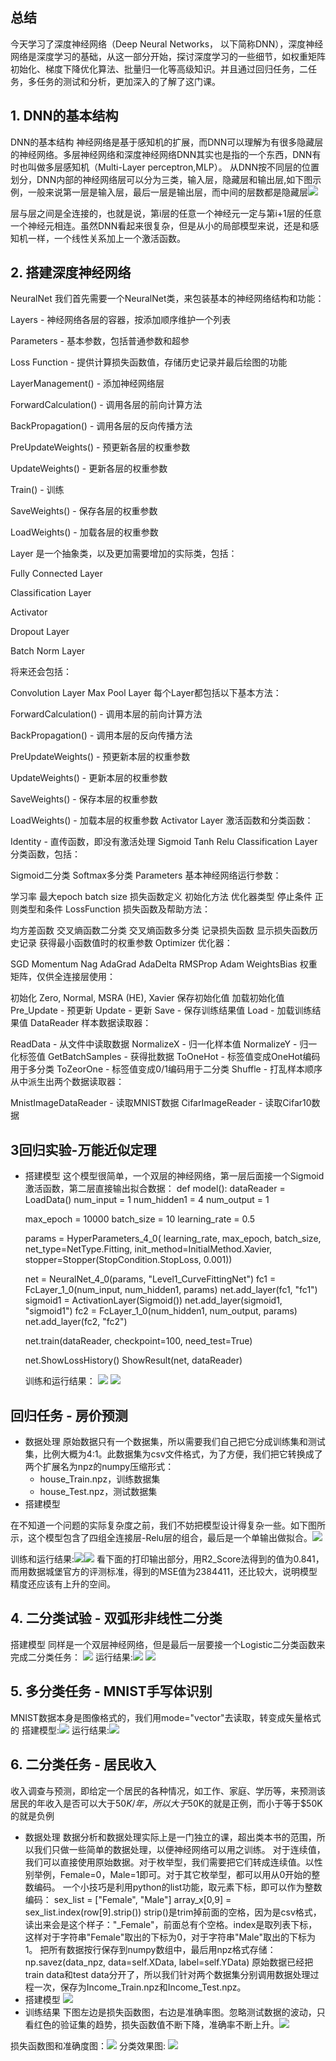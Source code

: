 ## 总结
今天学习了深度神经网络（Deep Neural Networks， 以下简称DNN），深度神经网络是深度学习的基础，从这一部分开始，探讨深度学习的一些细节，如权重矩阵初始化、梯度下降优化算法、批量归一化等高级知识。并且通过回归任务，二任务，多任务的测试和分析，更加深入的了解了这门课。

## 1. DNN的基本结构
 DNN的基本结构
神经网络是基于感知机的扩展，而DNN可以理解为有很多隐藏层的神经网络。多层神经网络和深度神经网络DNN其实也是指的一个东西，DNN有时也叫做多层感知机（Multi-Layer perceptron,MLP）。
从DNN按不同层的位置划分，DNN内部的神经网络层可以分为三类，输入层，隐藏层和输出层,如下图示例，一般来说第一层是输入层，最后一层是输出层，而中间的层数都是隐藏层![](image/s.png)

层与层之间是全连接的，也就是说，第i层的任意一个神经元一定与第i+1层的任意一个神经元相连。虽然DNN看起来很复杂，但是从小的局部模型来说，还是和感知机一样，一个线性关系加上一个激活函数。

## 2. 搭建深度神经网络

NeuralNet
我们首先需要一个NeuralNet类，来包装基本的神经网络结构和功能：

Layers - 神经网络各层的容器，按添加顺序维护一个列表

Parameters - 基本参数，包括普通参数和超参

Loss Function - 提供计算损失函数值，存储历史记录并最后绘图的功能

LayerManagement() - 添加神经网络层

ForwardCalculation() - 调用各层的前向计算方法

BackPropagation() - 调用各层的反向传播方法

PreUpdateWeights() - 预更新各层的权重参数

UpdateWeights() - 更新各层的权重参数

Train() - 训练

SaveWeights() - 保存各层的权重参数

LoadWeights() - 加载各层的权重参数

Layer
是一个抽象类，以及更加需要增加的实际类，包括：

Fully Connected Layer

Classification Layer

Activator 

Dropout Layer

Batch Norm Layer

将来还会包括：

Convolution Layer
Max Pool Layer
每个Layer都包括以下基本方法：

ForwardCalculation() - 调用本层的前向计算方法

BackPropagation() - 调用本层的反向传播方法

PreUpdateWeights() - 预更新本层的权重参数

UpdateWeights() - 更新本层的权重参数

SaveWeights() - 保存本层的权重参数

LoadWeights() - 加载本层的权重参数
Activator Layer
激活函数和分类函数：

Identity - 直传函数，即没有激活处理
Sigmoid
Tanh
Relu
Classification Layer
分类函数，包括：

Sigmoid二分类
Softmax多分类
Parameters
基本神经网络运行参数：

学习率
最大epoch
batch size
损失函数定义
初始化方法
优化器类型
停止条件
正则类型和条件
LossFunction
损失函数及帮助方法：

均方差函数
交叉熵函数二分类
交叉熵函数多分类
记录损失函数
显示损失函数历史记录
获得最小函数值时的权重参数
Optimizer
优化器：

SGD
Momentum
Nag
AdaGrad
AdaDelta
RMSProp
Adam
WeightsBias
权重矩阵，仅供全连接层使用：

初始化
Zero, Normal, MSRA (HE), Xavier
保存初始化值
加载初始化值
Pre_Update - 预更新
Update - 更新
Save - 保存训练结果值
Load - 加载训练结果值
DataReader
样本数据读取器：

ReadData - 从文件中读取数据
NormalizeX - 归一化样本值
NormalizeY - 归一化标签值
GetBatchSamples - 获得批数据
ToOneHot - 标签值变成OneHot编码用于多分类
ToZeorOne - 标签值变成0/1编码用于二分类
Shuffle - 打乱样本顺序
从中派生出两个数据读取器：

MnistImageDataReader - 读取MNIST数据
CifarImageReader - 读取Cifar10数据

## 3回归实验-万能近似定理
+ 搭建模型
这个模型很简单，一个双层的神经网络，第一层后面接一个Sigmoid激活函数，第二层直接输出拟合数据：
def model():
    dataReader = LoadData()
    num_input = 1
    num_hidden1 = 4
    num_output = 1

    max_epoch = 10000
    batch_size = 10
    learning_rate = 0.5

    params = HyperParameters_4_0(
        learning_rate, max_epoch, batch_size,
        net_type=NetType.Fitting,
        init_method=InitialMethod.Xavier,
        stopper=Stopper(StopCondition.StopLoss, 0.001))

    net = NeuralNet_4_0(params, "Level1_CurveFittingNet")
    fc1 = FcLayer_1_0(num_input, num_hidden1, params)
    net.add_layer(fc1, "fc1")
    sigmoid1 = ActivationLayer(Sigmoid())
    net.add_layer(sigmoid1, "sigmoid1")
    fc2 = FcLayer_1_0(num_hidden1, num_output, params)
    net.add_layer(fc2, "fc2")

    net.train(dataReader, checkpoint=100, need_test=True)

    net.ShowLossHistory()
    ShowResult(net, dataReader)

    训练和运行结果： ![](image/a.png) ![](image/b.png) 

##   回归任务 - 房价预测
+  数据处理
     原始数据只有一个数据集，所以需要我们自己把它分成训练集和测试集，比例大概为4:1。此数据集为csv文件格式，为了方便，我们把它转换成了两个扩展名为npz的numpy压缩形式：
   + house_Train.npz，训练数据集
   +   house_Test.npz，测试数据集
+  搭建模型

在不知道一个问题的实际复杂度之前，我们不妨把模型设计得复杂一些。如下图所示，这个模型包含了四组全连接层-Relu层的组合，最后是一个单输出做拟合。![](image/6.png) 

训练和运行结果:![](image/c.png)![](image/d.png)
看下面的打印输出部分，用R2_Score法得到的值为0.841，而用数据城堡官方的评测标准，得到的MSE值为2384411，还比较大，说明模型精度还应该有上升的空间。

## 4. 二分类试验 - 双弧形非线性二分类 
 搭建模型
同样是一个双层神经网络，但是最后一层要接一个Logistic二分类函数来完成二分类任务：
![](image/7.png)
运行结果:![](image/z.png)
 ![](image/x.png)
## 5. 多分类任务 - MNIST手写体识别
MNIST数据本身是图像格式的，我们用mode="vector"去读取，转变成矢量格式的
搭建模型:![](image/10.png)
运行结果:![](image/l.png)

## 6. 二分类任务 - 居民收入
收入调查与预测，即给定一个居民的各种情况，如工作、家庭、学历等，来预测该居民的年收入是否可以大于$50K/年，所以大于$50K的就是正例，而小于等于$50K的就是负例
   + 数据处理
数据分析和数据处理实际上是一门独立的课，超出类本书的范围，所以我们只做一些简单的数据处理，以便神经网络可以用之训练。
对于连续值，我们可以直接使用原始数据。对于枚举型，我们需要把它们转成连续值。以性别举例，Female=0，Male=1即可。对于其它枚举型，都可以用从0开始的整数编码。
一个小技巧是利用python的list功能，取元素下标，即可以作为整数编码：
sex_list = ["Female", "Male"]
array_x[0,9] = sex_list.index(row[9].strip())
strip()是trim掉前面的空格，因为是csv格式，读出来会是这个样子："_Female"，前面总有个空格。index是取列表下标，这样对于字符串"Female"取出的下标为0，对于字符串"Male"取出的下标为1。
把所有数据按行保存到numpy数组中，最后用npz格式存储：
np.savez(data_npz, data=self.XData, label=self.YData)
原始数据已经把train data和test data分开了，所以我们针对两个数据集分别调用数据处理过程一次，保存为Income_Train.npz和Income_Test.npz。
  + 搭建模型 ![](image/8.png)
  + 训练结果
下图左边是损失函数图，右边是准确率图。忽略测试数据的波动，只看红色的验证集的趋势，损失函数值不断下降，准确率不断上升。![](image/g.png) 

损失函数图和准确度图：![](image/h.png) 
分类效果图: ![](image/i.png)

